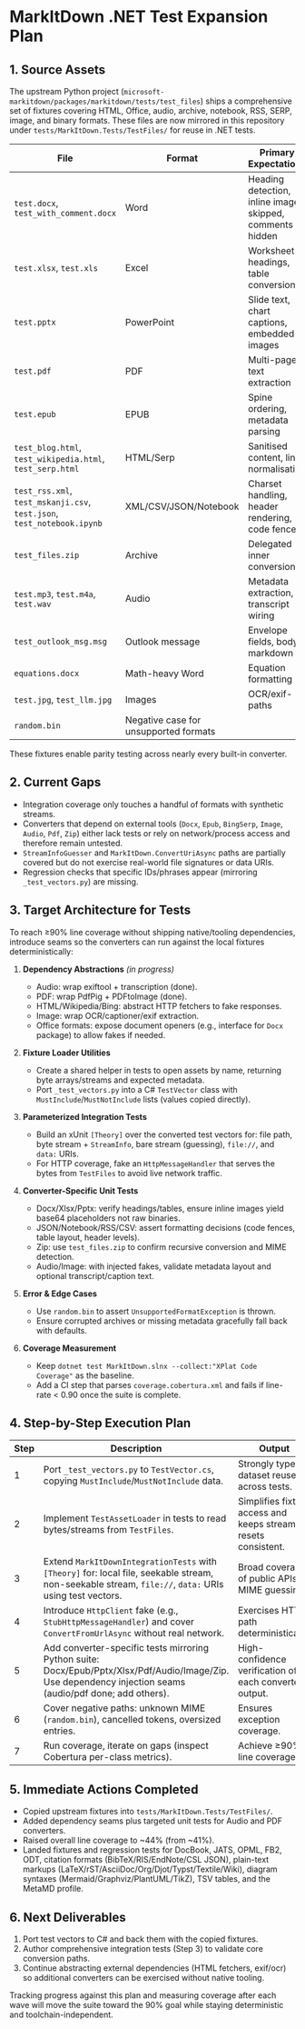 # MarkItDown .NET Test Expansion Plan

## 1. Source Assets

The upstream Python project (`microsoft-markitdown/packages/markitdown/tests/test_files`) ships a comprehensive set of fixtures covering HTML, Office, audio, archive, notebook, RSS, SERP, image, and binary formats. These files are now mirrored in this repository under `tests/MarkItDown.Tests/TestFiles/` for reuse in .NET tests.

| File | Format | Primary Expectations |
|------|--------|---------------------|
| `test.docx`, `test_with_comment.docx` | Word | Heading detection, inline images skipped, comments hidden |
| `test.xlsx`, `test.xls` | Excel | Worksheet headings, table conversion |
| `test.pptx` | PowerPoint | Slide text, chart captions, embedded images |
| `test.pdf` | PDF | Multi-page text extraction |
| `test.epub` | EPUB | Spine ordering, metadata parsing |
| `test_blog.html`, `test_wikipedia.html`, `test_serp.html` | HTML/Serp | Sanitised content, link normalisation |
| `test_rss.xml`, `test_mskanji.csv`, `test.json`, `test_notebook.ipynb` | XML/CSV/JSON/Notebook | Charset handling, header rendering, code fences |
| `test_files.zip` | Archive | Delegated inner conversions |
| `test.mp3`, `test.m4a`, `test.wav` | Audio | Metadata extraction, transcript wiring |
| `test_outlook_msg.msg` | Outlook message | Envelope fields, body markdown |
| `equations.docx` | Math-heavy Word | Equation formatting |
| `test.jpg`, `test_llm.jpg` | Images | OCR/exif-paths |
| `random.bin` | Negative case for unsupported formats |

These fixtures enable parity testing across nearly every built-in converter.

## 2. Current Gaps

- Integration coverage only touches a handful of formats with synthetic streams.
- Converters that depend on external tools (`Docx`, `Epub`, `BingSerp`, `Image`, `Audio`, `Pdf`, `Zip`) either lack tests or rely on network/process access and therefore remain untested.
- `StreamInfoGuesser` and `MarkItDown.ConvertUriAsync` paths are partially covered but do not exercise real-world file signatures or data URIs.
- Regression checks that specific IDs/phrases appear (mirroring `_test_vectors.py`) are missing.

## 3. Target Architecture for Tests

To reach ≥90% line coverage without shipping native/tooling dependencies, introduce seams so the converters can run against the local fixtures deterministically:

1. **Dependency Abstractions** *(in progress)*
   - Audio: wrap exiftool + transcription (done).
   - PDF: wrap PdfPig + PDFtoImage (done).
   - HTML/Wikipedia/Bing: abstract HTTP fetchers to fake responses.
   - Image: wrap OCR/captioner/exif extraction.
   - Office formats: expose document openers (e.g., interface for `Docx` package) to allow fakes if needed.

2. **Fixture Loader Utilities**
   - Create a shared helper in tests to open assets by name, returning byte arrays/streams and expected metadata.
   - Port `_test_vectors.py` into a C# `TestVector` class with `MustInclude`/`MustNotInclude` lists (values copied directly).

3. **Parameterized Integration Tests**
   - Build an xUnit `[Theory]` over the converted test vectors for: file path, byte stream + `StreamInfo`, bare stream (guessing), `file://`, and `data:` URIs.
   - For HTTP coverage, fake an `HttpMessageHandler` that serves the bytes from `TestFiles` to avoid live network traffic.

4. **Converter-Specific Unit Tests**
   - Docx/Xlsx/Pptx: verify headings/tables, ensure inline images yield base64 placeholders not raw binaries.
   - JSON/Notebook/RSS/CSV: assert formatting decisions (code fences, table layout, header levels).
   - Zip: use `test_files.zip` to confirm recursive conversion and MIME detection.
   - Audio/Image: with injected fakes, validate metadata layout and optional transcript/caption text.

5. **Error & Edge Cases**
   - Use `random.bin` to assert `UnsupportedFormatException` is thrown.
   - Ensure corrupted archives or missing metadata gracefully fall back with defaults.

6. **Coverage Measurement**
   - Keep `dotnet test MarkItDown.slnx --collect:"XPlat Code Coverage"` as the baseline.
   - Add a CI step that parses `coverage.cobertura.xml` and fails if line-rate < 0.90 once the suite is complete.

## 4. Step-by-Step Execution Plan

| Step | Description | Output |
|------|-------------|--------|
| 1 | Port `_test_vectors.py` to `TestVector.cs`, copying `MustInclude`/`MustNotInclude` data. | Strongly typed dataset reused across tests. |
| 2 | Implement `TestAssetLoader` in tests to read bytes/streams from `TestFiles`. | Simplifies fixture access and keeps stream resets consistent. |
| 3 | Extend `MarkItDownIntegrationTests` with `[Theory]` for: local file, seekable stream, non-seekable stream, `file://`, `data:` URIs using test vectors. | Broad coverage of public APIs & MIME guessing. |
| 4 | Introduce `HttpClient` fake (e.g., `StubHttpMessageHandler`) and cover `ConvertFromUrlAsync` without real network. | Exercises HTTP path deterministically. |
| 5 | Add converter-specific tests mirroring Python suite: Docx/Epub/Pptx/Xlsx/Pdf/Audio/Image/Zip. Use dependency injection seams (audio/pdf done; add others). | High-confidence verification of each converter’s output. |
| 6 | Cover negative paths: unknown MIME (`random.bin`), cancelled tokens, oversized entries. | Ensures exception coverage. |
| 7 | Run coverage, iterate on gaps (inspect Cobertura per-class metrics). | Achieve ≥90% line coverage. |

## 5. Immediate Actions Completed

- Copied upstream fixtures into `tests/MarkItDown.Tests/TestFiles/`.
- Added dependency seams plus targeted unit tests for Audio and PDF converters.
- Raised overall line coverage to ~44% (from ~41%).
- Landed fixtures and regression tests for DocBook, JATS, OPML, FB2, ODT, citation formats (BibTeX/RIS/EndNote/CSL JSON), plain-text markups (LaTeX/rST/AsciiDoc/Org/Djot/Typst/Textile/Wiki), diagram syntaxes (Mermaid/Graphviz/PlantUML/TikZ), TSV tables, and the MetaMD profile.

## 6. Next Deliverables

1. Port test vectors to C# and back them with the copied fixtures.
2. Author comprehensive integration tests (Step 3) to validate core conversion paths.
3. Continue abstracting external dependencies (HTML fetchers, exif/ocr) so additional converters can be exercised without native tooling.

Tracking progress against this plan and measuring coverage after each wave will move the suite toward the 90% goal while staying deterministic and toolchain-independent.
